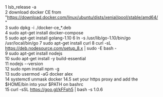 1 lsb_release -a  
2 download docker CE from "https://download.docker.com/linux/ubuntu/dists/xenial/pool/stable/amd64/"  
3 sudo dpkg -i ./docker-ce_*.deb  
4 sudo apt-get install docker-compose  
5 sudo apt-get install golang-1.10 
6 ln -s /usr/lib/go-1.10/bin/go /usr/local/bin/go
7 sudo apt-get install curl 
8 curl -sL https://deb.nodesource.com/setup_8.x | sudo -E bash -  
9 sudo apt-get install nodejs  
10 sudo apt-get install -y build-essential  
11 nodejs --version  
12 sudo npm install npm -g  
13 sudo usermod -aG docker alex  
14 systemctl unmask docker 
14.5 set your https proxy and add the  $HOME/bin into your $PATH on bashrc  
15 curl -sSL https://goo.gl/kFFqh5 | bash -s 1.0.6

